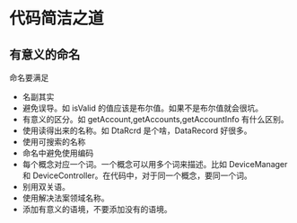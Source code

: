 # 代码简洁之道

## 有意义的命名
命名要满足
* 名副其实
* 避免误导。如 isValid 的值应该是布尔值。如果不是布尔值就会很坑。
* 有意义的区分。如 getAccount,getAccounts,getAccountInfo 有什么区别。
* 使用读得出来的名称。如 DtaRcrd 是个啥，DataRecord 好很多。
* 使用可搜索的名称
* 命名中避免使用编码
* 每个概念对应一个词。一个概念可以用多个词来描述。比如 DeviceManager 和 DeviceController。在代码中，对于同一个概念，要同一个词。
* 别用双关语。
* 使用解决法案领域名称。
* 添加有意义的语境，不要添加没有的语境。



